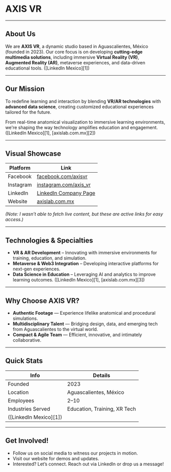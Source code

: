 # AXIS VR

---

## About Us

We are **AXIS VR**, a dynamic studio based in Aguascalientes, México (founded in 2023). Our core focus is on developing **cutting-edge multimedia solutions**, including immersive **Virtual Reality (VR)**, **Augmented Reality (AR)**, metaverse experiences, and data-driven educational tools.
([LinkedIn Mexico][1])

---

## Our Mission

To redefine learning and interaction by blending **VR/AR technologies** with **advanced data science**, creating customized educational experiences tailored for the future.

From real-time anatomical visualization to immersive learning environments, we're shaping the way technology amplifies education and engagement.
([LinkedIn Mexico][1], [axislab.com.mx][2])

---

## Visual Showcase

| Platform  | Link                                                             |
| --------- | ---------------------------------------------------------------- |
| Facebook  | [facebook.com/axisvr](https://facebook.com/axisvr)               |
| Instagram | [instagram.com/axis_vr](https://instagram.com/axis_vr/)          |
| LinkedIn  | [LinkedIn Company Page](https://mx.linkedin.com/company/axis-vr) |
| Website   | [axislab.com.mx](https://axislab.com.mx)                         |

_(Note: I wasn’t able to fetch live content, but these are active links for easy access.)_

---

## Technologies & Specialties

- **VR & AR Development** – Innovating with immersive environments for training, education, and simulation.
- **Metaverse & Web3 Integration** – Developing interactive platforms for next-gen experiences.
- **Data Science in Education** – Leveraging AI and analytics to improve learning outcomes.
  ([LinkedIn Mexico][1], [axislab.com.mx][3])

---

## Why Choose AXIS VR?

- **Authentic Footage** — Experience lifelike anatomical and procedural simulations.
- **Multidisciplinary Talent** — Bridging design, data, and emerging tech from Aguascalientes to the virtual world.
- **Compact & Agile Team** — Efficient, innovative, and intimately collaborative.

---

## Quick Stats

| Info                   | Details                      |
| ---------------------- | ---------------------------- |
| Founded                | 2023                         |
| Location               | Aguascalientes, México       |
| Employees              | 2–10                         |
| Industries Served      | Education, Training, XR Tech |
| ([LinkedIn Mexico][1]) |                              |

---

## Get Involved!

- Follow us on social media to witness our projects in motion.
- Visit our website for demos and updates.
- Interested? Let’s connect. Reach out via LinkedIn or drop us a message!
